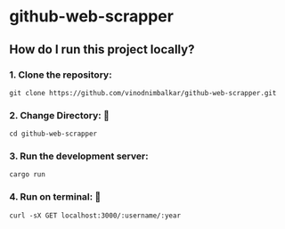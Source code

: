 # github-web-scrapper

## How do I run this project locally?

### 1. Clone the repository:

    git clone https://github.com/vinodnimbalkar/github-web-scrapper.git

### 2. Change Directory:  :open_file_folder:
    cd github-web-scrapper

### 3. Run the development server:

    cargo run

### 4. Run on terminal: :running:

    curl -sX GET localhost:3000/:username/:year
